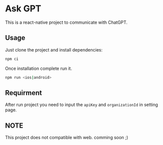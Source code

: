 # Ask GPT
This is a react-native project to communicate with ChatGPT.

## Usage
Just clone the project and install dependencies:

```bash
npm ci
```

Once installation complete run it.
```bash
npm run <ios|android>
```

## Requirment
After run project you need to input the `apiKey` and `organizationId` in setting page.

## NOTE
This project does not compatible with web. comming soon ;)
